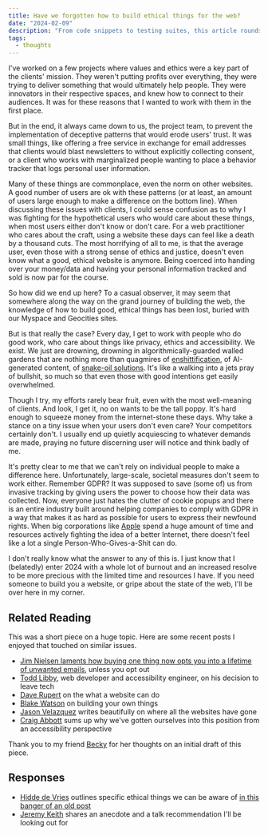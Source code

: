 ```yaml
---
title: Have we forgotten how to build ethical things for the web?
date: "2024-02-09"
description: "From code snippets to testing suites, this article rounds up a bunch of accessibility tooling"
tags:
  - thoughts
---
```


I've worked on a few projects where values and ethics were a key part of the clients' mission. They weren't putting profits over everything, they were trying to deliver something that would ultimately help people. They were innovators in their respective spaces, and knew how to connect to their audiences. It was for these reasons that I wanted to work with them in the first place.

But in the end, it always came down to us, the project team, to prevent the implementation of deceptive patterns that would erode users' trust. It was small things, like offering a free service in exchange for email addresses that clients would blast newsletters to without explicitly collecting consent, or a client who works with marginalized people wanting to place a behavior tracker that logs personal user information.

Many of these things are commonplace, even the norm on other websites. A good number of users are ok with these patterns (or at least, an amount of users large enough to make a difference on the bottom line). When discussing these issues with clients, I could sense confusion as to why I was fighting for the hypothetical users who would care about these things, when most users either don't know or don't care. For a web practitioner who cares about the craft, using a website these days can feel like a death by a thousand cuts. The most horrifying of all to me, is that the average user, even those with a strong sense of ethics and justice, doesn't even know what a good, ethical website is anymore. Being coerced into handing over your money/data and having your personal information tracked and sold is now par for the course.

So how did we end up here? To a casual observer, it may seem that somewhere along the way on the grand journey of building the web, the knowledge of how to build good, ethical things has been lost, buried with our Myspace and Geocities sites.

But is that really the case? Every day, I get to work with people who do good work, who care about things like privacy, ethics and accessibility. We exist. We just are drowning, drowning in algorithmically-guarded walled gardens that are nothing more than quagmires of [enshittification](https://pluralistic.net/2023/01/21/potemkin-ai/), of AI-generated content, of [snake-oil solutions](https://overlayfactsheet.com/). It's like a walking into a jets pray of bullshit, so much so that even those with good intentions get easily overwhelmed.

Though I try, my efforts rarely bear fruit, even with the most well-meaning of clients. And look, I get it, no on wants to be the tall poppy. It's hard enough to squeeze money from the internet-stone these days. Why take a stance on a tiny issue when your users don't even care? Your competitors certainly don't. I usually end up quietly acquiescing to whatever demands are made, praying no future discerning user will notice and think badly of me.

It's pretty clear to me that we can't rely on individual people to make a difference here. Unfortunately, large-scale, societal measures don't seem to work either. Remember GDPR? It was supposed to save (some of) us from invasive tracking by giving users the power to choose how their data was collected. Now, everyone just hates the clutter of cookie popups and there is an entire industry built around helping companies to comply with GDPR in a way that makes it as hard as possible for users to express their newfound rights. When big corporations like [Apple](https://brucelawson.co.uk/2024/apple-breaking-pwas-out-of-malicious-compliance/) spend a huge amount of time and resources actively fighting the idea of a better Internet, there doesn't feel like a lot a single Person-Who-Gives-a-Shit can do.

I don't really know what the answer to any of this is. I just know that I (belatedly) enter 2024 with a whole lot of burnout and an increased resolve to be more precious with the limited time and resources I have. If you need someone to build you a website, or gripe about the state of the web, I'll be over here in my corner.

## Related Reading

This was a short piece on a huge topic. Here are some recent posts I enjoyed that touched on similar issues.

- [Jim Nielsen laments how buying one thing now opts you into a lifetime of unwanted emails](https://blog.jim-nielsen.com/2024/inbox-o-receipts/), unless you opt out
- [Todd Libby](https://toddl.dev/posts/the-decision-to-leave-tech/), web developer and accessibility engineer, on his decision to leave tech
- [Dave Rupert](https://daverupert.com/2024/01/what-can-a-website-do/) on the what a website can do
- [Blake Watson](https://blakewatson.com/journal/magnoliajs-2023-the-joys-of-home-cooked-apps/) on building your own things
- [Jason Velazquez](https://www.fromjason.xyz/p/notebook/where-have-all-the-websites-gone/) writes beautifully on where all the websites have gone
- [Craig Abbott](https://www.craigabbott.co.uk/blog/stop-trying-to-recruit-unicorns-with-acorns/) sums up why we've gotten ourselves into this position from an accessibility perspective

Thank you to my friend [Becky](https://beckyisj.substack.com/) for her thoughts on an initial draft of this piece.

## Responses

- [Hidde de Vries](https://hidde.blog/links/questioning-practices-for-a-more-ethical-web/) outlines specific ethical things we can be aware of [in this banger of an old post](https://hidde.blog/what-kind-of-ethics-do-front-end-developers-need/)
- [Jeremy Keith](https://adactio.com/journal/20866) shares an anecdote and a talk recommendation I'll be looking out for
